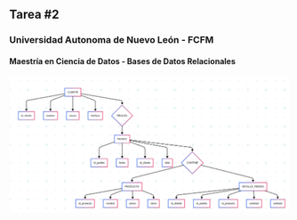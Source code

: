 ## Tarea #2
### Universidad Autonoma de Nuevo León - FCFM
#### Maestría en Ciencia de Datos - Bases de Datos Relacionales


![Modelo ER](diagrama.png)
